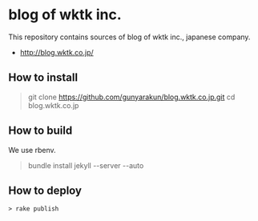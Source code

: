 # blog of wktk inc.

This repository contains sources of blog of wktk inc., japanese company.

- http://blog.wktk.co.jp/

## How to install

  > git clone https://github.com/gunyarakun/blog.wktk.co.jp.git
  > cd blog.wktk.co.jp

## How to build

We use rbenv.

  > bundle install
  > jekyll --server --auto

## How to deploy

```
> rake publish
```
